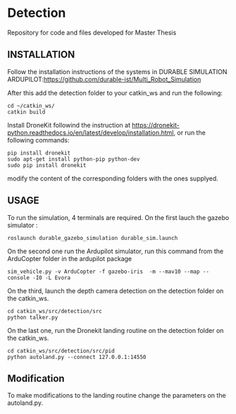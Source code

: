 # Detection
Repository for code and files developed for Master Thesis

## INSTALLATION
Follow the installation instructions of the systems in DURABLE SIMULATION ARDUPILOT:https://github.com/durable-ist/Multi_Robot_Simulation

After this add the detection folder to your catkin_ws and run the following:
```
cd ~/catkin_ws/
catkin build
```
Install DroneKit followind the instruction at https://dronekit-python.readthedocs.io/en/latest/develop/installation.html, or run the following commands:
```
pip install dronekit
sudo apt-get install python-pip python-dev
sudo pip install dronekit
```
modify the content of the corresponding folders with the ones supplyed.

## USAGE
To run the simulation, 4 terminals are required.
On the first lauch the gazebo simulator :
```
roslaunch durable_gazebo_simulation durable_sim.launch 
```
On the second one run the Ardupilot simulator, run this command from the ArduCopter folder in the ardupilot package
```
sim_vehicle.py -v ArduCopter -f gazebo-iris  -m --mav10 --map --console -I0 -L Evora

```
On the third, launch the depth camera detection on the detection folder on the catkin_ws.
```
cd catkin_ws/src/detection/src
python talker.py 
```
On the last one, run the Dronekit landing routine on the detection folder on the catkin_ws.
```
cd catkin_ws/src/detection/src/pid
python autoland.py --connect 127.0.0.1:14550

```

## Modification

To make modifications to the landing routine change the parameters on the autoland.py. 
